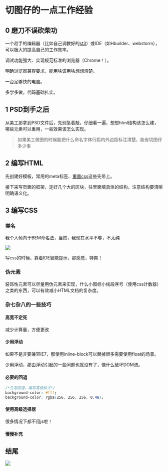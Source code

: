 # 切图仔的一点工作经验

## 0 磨刀不误砍柴功

一个趁手的编辑器（比如自己调教好的[st3](http://www.vastskycc.com/?id=12)）或IDE（如Hbuilder、webstorm），可以极大的提高自己的工作效率。

调试功能强大、实现规范标准的浏览器（Chrome！）。

明确浏览器兼容要求，能用啥该用啥想想清楚。

一台足够快的电脑。

多学多做，代码基础扎实。

## 1 PSD到手之后

从美工那拿到PSD文件后，先别急着敲，仔细看一遍，想想html结构该怎么建，哪些元素可以重用，一些效果该怎么实现。

> 如果美工做图的时候能把什么命名字体行距内外边距标注清楚，能省切图仔多少事

## 2 编写HTML

先创建好模板，常用的meta标签、[重置css](http://www.vastskycc.com/?id=9)这些先带上。

接下来写页面的框架，定好几个大的区块，往里面填具体的结构，注意结构要清晰明确语义化。

## 3 编写CSS

### 类名

我个人倾向于BEM命名法，当然，我现在水平不够，不太纯

![](http://ww3.sinaimg.cn/large/6c7bfb12gw1f928t0eu87j20jw0qptij.jpg)

写css的时候，靠着IDE智能提示，那感觉，特爽！

### 伪元素

装饰性元素可以尽量用伪元素来实现，什么小图标小线段序号（使用css计数器）之类的东西，可以有效减小HTML文档的复杂度。

### 杂七杂八的一些技巧

#### 高宽不定死

减少计算量，方便更改

#### 少用浮动

如果不是非要兼容IE7，那使用inline-block可以替掉很多需要使用float的场景。

少用浮动，那由浮动引起的一些问题也就没有了，像什么破坏DOM流。

#### 必要的回退

```css
/*先写回退，再写高级样式*/
background-color: #fff;
background-color: rgba(256, 256, 256, 0.48);
```

#### 使用高级选择器

很多情况下都不用js啦！

#### 慢慢补充

## 结尾

![](http://ww1.sinaimg.cn/large/6c7bfb12gw1f929nf0bahj21hc0u07ct.jpg)